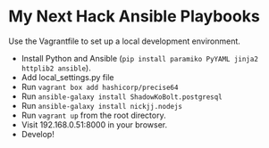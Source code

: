 My Next Hack Ansible Playbooks
==============================

Use the Vagrantfile to set up a local development environment.

* Install Python and Ansible (`pip install paramiko PyYAML jinja2 httplib2 ansible`).
* Add local_settings.py file
* Run `vagrant box add hashicorp/precise64`
* Run `ansible-galaxy install ShadowKoBolt.postgresql`
* Run `ansible-galaxy install nickjj.nodejs`
* Run `vagrant up` from the root directory.
* Visit 192.168.0.51:8000 in your browser.
* Develop!
